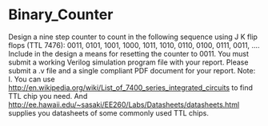 # Binary_Counter
Design a nine step counter to count in the following sequence using J K flip flops (TTL 7476):
0011, 0101, 1001, 1000, 1011, 1010, 0110, 0100, 0111, 0011, ….
Include in the design a means for resetting the counter to 0011.
You must submit a working Verilog simulation program file with your report. Please submit a .v file and a single compliant PDF document for your report.
Note:
I. You can use http://en.wikipedia.org/wiki/List_of_7400_series_integrated_circuits
to find TTL chip you need. And http://ee.hawaii.edu/~sasaki/EE260/Labs/Datasheets/datasheets.html supplies you datasheets of some commonly used TTL chips.
